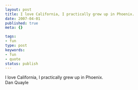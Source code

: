 ```yaml
---
layout: post
title: I love California, I practically grew up in Phoenix.
date: 2007-04-01
published: true
meta: {}

tags:
- fun
type: post
keywords:
- fun
- quote
status: publish
---
```

I love California, I practically grew up in Phoenix.<br />Dan Quayle
